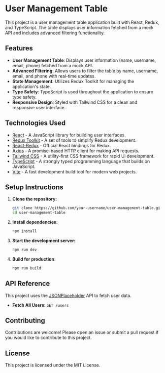 # User Management Table

This project is a user management table application built with React, Redux, and TypeScript. The table displays user information fetched from a mock API and includes advanced filtering functionality.

## Features

- **User Management Table**: Displays user information (name, username, email, phone) fetched from a mock API.
- **Advanced Filtering**: Allows users to filter the table by name, username, email, and phone with real-time updates.
- **State Management**: Utilizes Redux Toolkit for managing the application's state.
- **Type Safety**: TypeScript is used throughout the application to ensure type safety.
- **Responsive Design**: Styled with Tailwind CSS for a clean and responsive user interface.

## Technologies Used

- [React](https://reactjs.org/) - A JavaScript library for building user interfaces.
- [Redux Toolkit](https://redux-toolkit.js.org/) - A set of tools to simplify Redux development.
- [React-Redux](https://react-redux.js.org/) - Official React bindings for Redux.
- [Axios](https://axios-http.com/) - A promise-based HTTP client for making API requests.
- [Tailwind CSS](https://tailwindcss.com/) - A utility-first CSS framework for rapid UI development.
- [TypeScript](https://www.typescriptlang.org/) - A strongly typed programming language that builds on JavaScript.
- [Vite](https://vitejs.dev/) - A fast development build tool for modern web projects.

## Setup Instructions

1. **Clone the repository:**

   ```bash
   git clone https://github.com/your-username/user-management-table.git
   cd user-management-table
   ```

2. **Install dependencies:**

   ```bash
   npm install
   ```

3. **Start the development server:**

   ```bash
   npm run dev
   ```

4. **Build for production:**

   ```bash
   npm run build
   ```

## API Reference

This project uses the [JSONPlaceholder](https://jsonplaceholder.typicode.com/) API to fetch user data.

- **Fetch All Users**: `GET /users`

## Contributing

Contributions are welcome! Please open an issue or submit a pull request if you would like to contribute to this project.

## License

This project is licensed under the MIT License.
